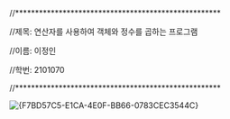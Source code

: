 //****************************************************


//제목: 연산자를 사용하여 객체와 정수를 곱하는 프로그램


//이름: 이정인


//학번: 2101070


//****************************************************

![{F7BD57C5-E1CA-4E0F-BB66-0783CEC3544C}](https://github.com/user-attachments/assets/adeeb61e-fcd0-4fd1-997e-316a011d266c)
